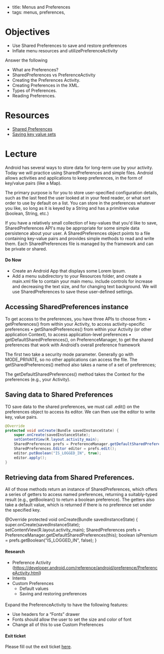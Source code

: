 - title: Menus and Preferences
- tags: menus, preferences,

# Objectives

- Use Shared Preferences to save and restore preferences
- Inflate menu resources and utilizePreferenceActivity

Answer the following
* What are Preferences?  
* SharedPreferences vs PreferenceActivity  
* Creating the Preferences Activity.  
* Creating Preferences in the XML.  
* Types of Preferences.  
* Reading Preferences.  

# Resources

- [Shared Preferences](https://developer.android.com/reference/android/content/SharedPreferences.html)
- [Saving key value sets](https://developer.android.com/reference/android/content/SharedPreferences.html)

# Lecture
Android has several ways to store data for long-term use by your
activity. Today we will practice using SharedPreferences and simple files. Android allows activities and applications to keep preferences, in the form of key/value pairs (like a Map).

The primary purpose is for you to store user-specified configuration details, such as the last feed the user looked at in your feed reader, or what sort order to use by default on a list. You can store in
the preferences whatever you like, so long as it is keyed by a String and has a primitive value (boolean, String, etc.)

If you have a relatively small collection of key-values that you'd like to save, SharedPreferences API's may be appropriate for some simple data persistence about your user. A SharedPreferences object points to a file containing key-value pairs and provides simple methods to read and write them. Each SharedPreferences file is managed by the framework and can be private or shared.

#### Do Now
- Create an Android App that displays some Lorem Ipsum.
- Add a menu subdirectory to your Resources folder, and create a main.xml file to contain your main menu.
include controls for increase and decreasing the text size, and for changing text background. We will use SharedPreferences to save these user-defined settings.


## Accessing SharedPreferences instance
To get access to the preferences, you have three APIs to choose from:
• getPreferences() from within your Activity, to access activity-specific
preferences
• getSharedPreferences() from within your Activity (or other application
Context), to access application-level preferences
• getDefaultSharedPreferences(), on PreferenceManager, to get the shared preferences that work with Android’s overall preference
framework

The first two take a security mode parameter. Generally go with
MODE_PRIVATE, so no other applications can access the file. The
getSharedPreferences() method also takes a name of a set of preferences;

The getDefaultSharedPreferences() method
takes the Context for the preferences (e.g., your Activity).


## Saving data to Shared Preferences

TO save data to the shared preferences, we must call .edit() on the preferences object to access its editor. We can then use the editor to write key, value pairs.

```java
@Override
protected void onCreate(Bundle savedInstanceState) {
    super.onCreate(savedInstanceState);
    setContentView(R.layout.activity_main);
    SharedPreferences prefs = PreferenceManager.getDefaultSharedPreferences(this);
    SharedPreferences.Editor editor = prefs.edit();
    editor.putBoolean("IS_LOGGED_IN", true);
    editor.apply();
}
```

## Retrieving data from Shared Preferences.

All of those methods return an instance of SharedPreferences, which offers a series
of getters to access named preferences, returning a suitably-typed result (e.g.,
getBoolean() to return a boolean preference). The getters also take a default value,
which is returned if there is no preference set under the specified key.


@Override
protected void onCreate(Bundle savedInstanceState) {
    super.onCreate(savedInstanceState);
    setContentView(R.layout.activity_main);
    SharedPreferences prefs = PreferenceManager.getDefaultSharedPreferences(this);
    boolean isPremium = prefs.getBoolean("IS_LOGGED_IN", false);
}

#### Research
* Preference Activity (https://developer.android.com/reference/android/preference/PreferenceActivity.html)
* Intents  
* Custom Preferences  
    - Default values  
    - Saving and restoring preferences  

####
Expand the PreferenceActivity to have the following features:  
* Use headers for a “Fonts” drawer  
* Fonts should allow the user to set the size and color of font  
* Change all of this to use Custom Preferences  

#### Exit ticket
Please fill out the exit ticket [here](https://docs.google.com/a/c4q.nyc/forms/d/1TaqobsWRTkoweKf89K6nm4WkBGtqYY1UQEQQWdDA_cs/edit?usp=drive_web).
